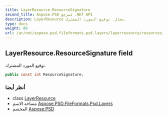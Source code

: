 ```yaml
---
title: LayerResource.ResourceSignature
second_title: Aspose.PSD لمرجع .NET API
description: LayerResource مجال. توقيع المورد المشترك.
type: docs
weight: 80
url: /ar/net/aspose.psd.fileformats.psd.layers/layerresource/resourcesignature/
---
```

## LayerResource.ResourceSignature field

توقيع المورد المشترك.

```csharp
public const int ResourceSignature;
```

### أنظر أيضا

* class [LayerResource](../)
* مساحة الاسم [Aspose.PSD.FileFormats.Psd.Layers](../../layerresource/)
* المجسم [Aspose.PSD](../../../)


